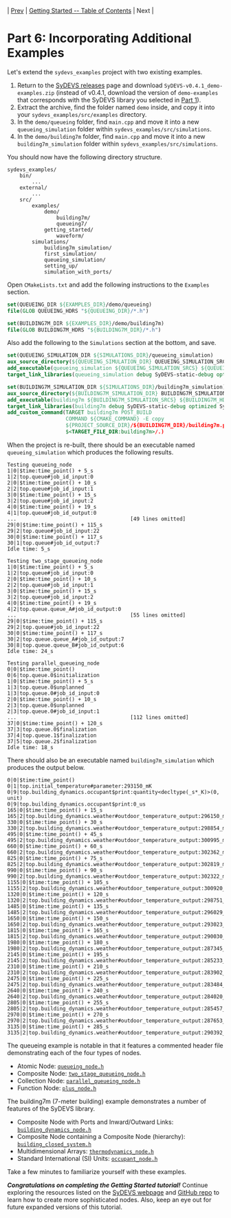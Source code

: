 | [Prev](part05.html) | [Getting Started -- Table of Contents](index.html) | Next |
# Part 6: Incorporating Additional Examples

Let's extend the `sydevs_examples` project with two existing examples.

1. Return to the [SyDEVS releases](https://github.com/Autodesk/sydevs/releases) page and download `SyDEVS-v0.4.1_demo-examples.zip` (instead of v0.4.1, download the version of `demo-examples` that corresponds with the SyDEVS library you selected in [Part 1](part01.html)).
2. Extract the archive, find the folder named `demo` inside, and copy it into your `sydevs_examples/src/examples` directory.
2. In the `demo/queueing` folder, find `main.cpp` and move it into a new `queueing_simulation` folder within `sydevs_examples/src/simulations`.
3. In the `demo/building7m` folder, find `main.cpp` and move it into a new `building7m_simulation` folder within `sydevs_examples/src/simulations`.

You should now have the following directory structure.

```
sydevs_examples/
    bin/
        ...
    external/
        ...
    src/
        examples/
            demo/
                building7m/
                queueing7/
            getting_started/
                waveform/
        simulations/
            building7m_simulation/
            first_simulation/
            queueing_simulation/
            setting_up/
            simulation_with_ports/
```

Open `CMakeLists.txt` and add the following instructions to the `Examples` section.

```cmake
set(QUEUEING_DIR ${EXAMPLES_DIR}/demo/queueing)
file(GLOB QUEUEING_HDRS "${QUEUEING_DIR}/*.h")

set(BUILDING7M_DIR ${EXAMPLES_DIR}/demo/building7m)
file(GLOB BUILDING7M_HDRS "${BUILDING7M_DIR}/*.h")
```

Also add the following to the `Simulations` section at the bottom, and save.

```cmake
set(QUEUEING_SIMULATION_DIR ${SIMULATIONS_DIR}/queueing_simulation)
aux_source_directory(${QUEUEING_SIMULATION_DIR} QUEUEING_SIMULATION_SRCS)
add_executable(queueing_simulation ${QUEUEING_SIMULATION_SRCS} ${QUEUEING_HDRS})
target_link_libraries(queueing_simulation debug SyDEVS-static-debug optimized SyDEVS-static)

set(BUILDING7M_SIMULATION_DIR ${SIMULATIONS_DIR}/building7m_simulation)
aux_source_directory(${BUILDING7M_SIMULATION_DIR} BUILDING7M_SIMULATION_SRCS)
add_executable(building7m ${BUILDING7M_SIMULATION_SRCS} ${BUILDING7M_HDRS})
target_link_libraries(building7m debug SyDEVS-static-debug optimized SyDEVS-static)
add_custom_command(TARGET building7m POST_BUILD
                   COMMAND ${CMAKE_COMMAND} -E copy 
                   ${PROJECT_SOURCE_DIR}/${BUILDING7M_DIR}/building7m.png
                   $<TARGET_FILE_DIR:building7m>/.)
```

When the project is re-built, there should be an executable named `queueing_simulation` which produces the following results.

```
Testing queueing_node
1|0|$time:time_point() + 5_s
1|2|top.queue#job_id_input:0
2|0|$time:time_point() + 10_s
2|2|top.queue#job_id_input:1
3|0|$time:time_point() + 15_s
3|2|top.queue#job_id_input:2
4|0|$time:time_point() + 19_s
4|1|top.queue#job_id_output:0
...                                     [49 lines omitted]
29|0|$time:time_point() + 115_s
29|2|top.queue#job_id_input:22
30|0|$time:time_point() + 117_s
30|1|top.queue#job_id_output:7
Idle time: 5_s

Testing two_stage_queueing_node
1|0|$time:time_point() + 5_s
1|2|top.queue#job_id_input:0
2|0|$time:time_point() + 10_s
2|2|top.queue#job_id_input:1
3|0|$time:time_point() + 15_s
3|2|top.queue#job_id_input:2
4|0|$time:time_point() + 19_s
4|2|top.queue.queue_A#job_id_output:0
...                                     [55 lines omitted]
29|0|$time:time_point() + 115_s
29|2|top.queue#job_id_input:22
30|0|$time:time_point() + 117_s
30|2|top.queue.queue_A#job_id_output:7
30|8|top.queue.queue_B#job_id_output:6
Idle time: 24_s

Testing parallel_queueing_node
0|0|$time:time_point()
0|6|top.queue.0$initialization
1|0|$time:time_point() + 5_s
1|3|top.queue.0$unplanned
1|3|top.queue.0#job_id_input:0
2|0|$time:time_point() + 10_s
2|3|top.queue.0$unplanned
2|3|top.queue.0#job_id_input:1
...                                     [112 lines omitted]
37|0|$time:time_point() + 120_s
37|3|top.queue.0$finalization
37|4|top.queue.1$finalization
37|5|top.queue.2$finalization
Idle time: 18_s
```

There should also be an executable named `building7m_simulation` which produces the output below.

```
0|0|$time:time_point()
0|1|top.initial_temperature#parameter:293150_mK
0|9|top.building_dynamics.occupant$print:quantity<decltype(_s*_K)>(0, unit)
0|9|top.building_dynamics.occupant$print:0_us
165|0|$time:time_point() + 15_s
165|2|top.building_dynamics.weather#outdoor_temperature_output:296150_mK
330|0|$time:time_point() + 30_s
330|2|top.building_dynamics.weather#outdoor_temperature_output:298854_mK
495|0|$time:time_point() + 45_s
495|2|top.building_dynamics.weather#outdoor_temperature_output:300995_mK
660|0|$time:time_point() + 60_s
660|2|top.building_dynamics.weather#outdoor_temperature_output:302362_mK
825|0|$time:time_point() + 75_s
825|2|top.building_dynamics.weather#outdoor_temperature_output:302819_mK
990|0|$time:time_point() + 90_s
990|2|top.building_dynamics.weather#outdoor_temperature_output:302322_mK
1155|0|$time:time_point() + 105_s
1155|2|top.building_dynamics.weather#outdoor_temperature_output:300920_mK
1320|0|$time:time_point() + 120_s
1320|2|top.building_dynamics.weather#outdoor_temperature_output:298751_mK
1485|0|$time:time_point() + 135_s
1485|2|top.building_dynamics.weather#outdoor_temperature_output:296029_mK
1650|0|$time:time_point() + 150_s
1650|2|top.building_dynamics.weather#outdoor_temperature_output:293023_mK
1815|0|$time:time_point() + 165_s
1815|2|top.building_dynamics.weather#outdoor_temperature_output:290030_mK
1980|0|$time:time_point() + 180_s
1980|2|top.building_dynamics.weather#outdoor_temperature_output:287345_mK
2145|0|$time:time_point() + 195_s
2145|2|top.building_dynamics.weather#outdoor_temperature_output:285233_mK
2310|0|$time:time_point() + 210_s
2310|2|top.building_dynamics.weather#outdoor_temperature_output:283902_mK
2475|0|$time:time_point() + 225_s
2475|2|top.building_dynamics.weather#outdoor_temperature_output:283484_mK
2640|0|$time:time_point() + 240_s
2640|2|top.building_dynamics.weather#outdoor_temperature_output:284020_mK
2805|0|$time:time_point() + 255_s
2805|2|top.building_dynamics.weather#outdoor_temperature_output:285457_mK
2970|0|$time:time_point() + 270_s
2970|2|top.building_dynamics.weather#outdoor_temperature_output:287653_mK
3135|0|$time:time_point() + 285_s
3135|2|top.building_dynamics.weather#outdoor_temperature_output:290392_mK
```

The queueing example is notable in that it features a commented header file demonstrating each of the four types of nodes.

- Atomic Node: [`queueing_node.h`](https://github.com/Autodesk/sydevs/blob/master/src/examples/demo/queueing/queueing_node.h)
- Composite Node: [`two_stage_queueing_node.h`](https://github.com/Autodesk/sydevs/blob/master/src/examples/demo/queueing/two_stage_queueing_node.h)
- Collection Node: [`parallel_queueing_node.h`](https://github.com/Autodesk/sydevs/blob/master/src/examples/demo/queueing/parallel_queueing_node.h)
- Function Node: [`plus_node.h`](https://github.com/Autodesk/sydevs/blob/master/src/examples/demo/queueing/plus_node.h)

The building7m (7-meter building) example demonstrates a number of features of the SyDEVS library.

- Composite Node with Ports and Inward/Outward Links: [`building_dynamics_node.h`](https://github.com/Autodesk/sydevs/blob/master/src/examples/demo/building7m/building_dynamics_node.h)
- Composite Node containing a Composite Node (hierarchy): [`building_closed_system.h`](https://github.com/Autodesk/sydevs/blob/master/src/examples/demo/building7m/building_closed_system.h)
- Multidimensional Arrays: [`thermodynamics_node.h`](https://github.com/Autodesk/sydevs/blob/master/src/examples/demo/building7m/thermodynamics_node.h)
- Standard International (SI) Units: [`occupant_node.h`](https://github.com/Autodesk/sydevs/blob/master/src/examples/demo/building7m/occupant_node.h)

Take a few minutes to familiarize yourself with these examples.

***Congratulations on completing the Getting Started tutorial!*** Continue exploring the resources listed on the [SyDEVS webpage](https://autodesk.github.io/sydevs/) and [GitHub repo](https://github.com/Autodesk/sydevs) to learn how to create more sophisticated nodes. Also, keep an eye out for future expanded versions of this tutorial.
